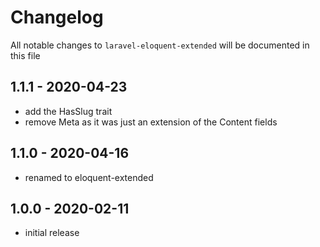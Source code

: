 # Changelog

All notable changes to `laravel-eloquent-extended` will be documented in this file

## 1.1.1 - 2020-04-23

- add the HasSlug trait
- remove Meta as it was just an extension of the Content fields

## 1.1.0 - 2020-04-16

- renamed to eloquent-extended

## 1.0.0 - 2020-02-11

- initial release
